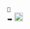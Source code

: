 ` 🌿 ` <br>
➥ <img src="https://i.postimg.cc/SxW3nTdX/file-type-html-icon-130541.webp" width="20px">
